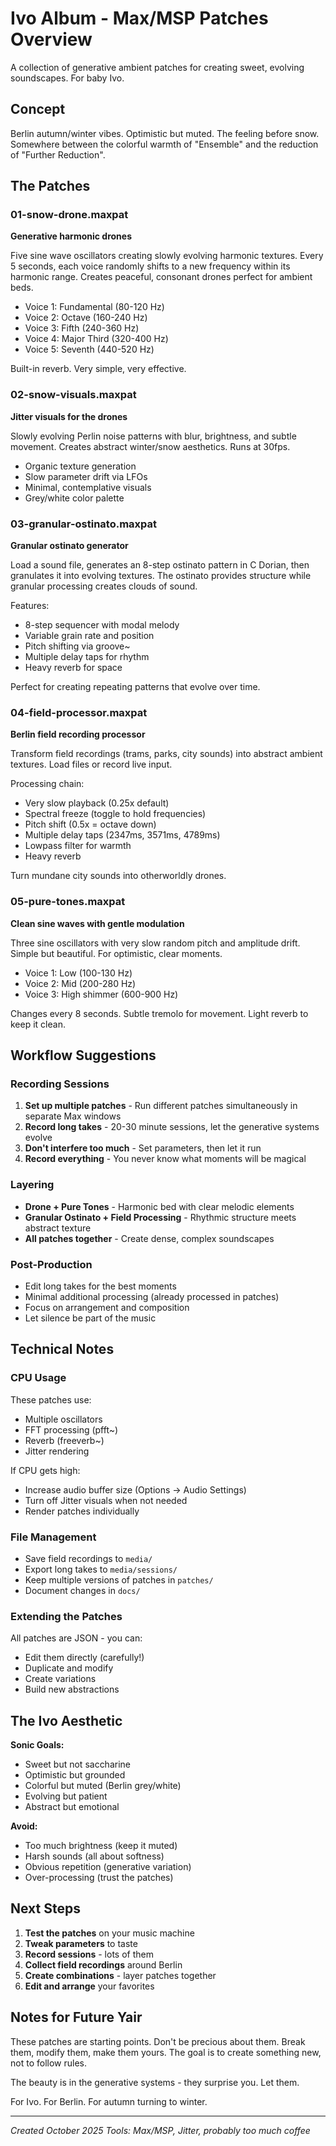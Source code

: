 # Ivo Album - Max/MSP Patches Overview

A collection of generative ambient patches for creating sweet, evolving soundscapes. For baby Ivo.

## Concept

Berlin autumn/winter vibes. Optimistic but muted. The feeling before snow. Somewhere between the colorful warmth of "Ensemble" and the reduction of "Further Reduction".

## The Patches

### 01-snow-drone.maxpat
**Generative harmonic drones**

Five sine wave oscillators creating slowly evolving harmonic textures. Every 5 seconds, each voice randomly shifts to a new frequency within its harmonic range. Creates peaceful, consonant drones perfect for ambient beds.

- Voice 1: Fundamental (80-120 Hz)
- Voice 2: Octave (160-240 Hz)
- Voice 3: Fifth (240-360 Hz)
- Voice 4: Major Third (320-400 Hz)
- Voice 5: Seventh (440-520 Hz)

Built-in reverb. Very simple, very effective.

### 02-snow-visuals.maxpat
**Jitter visuals for the drones**

Slowly evolving Perlin noise patterns with blur, brightness, and subtle movement. Creates abstract winter/snow aesthetics. Runs at 30fps.

- Organic texture generation
- Slow parameter drift via LFOs
- Minimal, contemplative visuals
- Grey/white color palette

### 03-granular-ostinato.maxpat
**Granular ostinato generator**

Load a sound file, generates an 8-step ostinato pattern in C Dorian, then granulates it into evolving textures. The ostinato provides structure while granular processing creates clouds of sound.

Features:
- 8-step sequencer with modal melody
- Variable grain rate and position
- Pitch shifting via groove~
- Multiple delay taps for rhythm
- Heavy reverb for space

Perfect for creating repeating patterns that evolve over time.

### 04-field-processor.maxpat
**Berlin field recording processor**

Transform field recordings (trams, parks, city sounds) into abstract ambient textures. Load files or record live input.

Processing chain:
- Very slow playback (0.25x default)
- Spectral freeze (toggle to hold frequencies)
- Pitch shift (0.5x = octave down)
- Multiple delay taps (2347ms, 3571ms, 4789ms)
- Lowpass filter for warmth
- Heavy reverb

Turn mundane city sounds into otherworldly drones.

### 05-pure-tones.maxpat
**Clean sine waves with gentle modulation**

Three sine oscillators with very slow random pitch and amplitude drift. Simple but beautiful. For optimistic, clear moments.

- Voice 1: Low (100-130 Hz)
- Voice 2: Mid (200-280 Hz)
- Voice 3: High shimmer (600-900 Hz)

Changes every 8 seconds. Subtle tremolo for movement. Light reverb to keep it clean.

## Workflow Suggestions

### Recording Sessions

1. **Set up multiple patches** - Run different patches simultaneously in separate Max windows
2. **Record long takes** - 20-30 minute sessions, let the generative systems evolve
3. **Don't interfere too much** - Set parameters, then let it run
4. **Record everything** - You never know what moments will be magical

### Layering

- **Drone + Pure Tones** - Harmonic bed with clear melodic elements
- **Granular Ostinato + Field Processing** - Rhythmic structure meets abstract texture
- **All patches together** - Create dense, complex soundscapes

### Post-Production

- Edit long takes for the best moments
- Minimal additional processing (already processed in patches)
- Focus on arrangement and composition
- Let silence be part of the music

## Technical Notes

### CPU Usage

These patches use:
- Multiple oscillators
- FFT processing (pfft~)
- Reverb (freeverb~)
- Jitter rendering

If CPU gets high:
- Increase audio buffer size (Options → Audio Settings)
- Turn off Jitter visuals when not needed
- Render patches individually

### File Management

- Save field recordings to `media/`
- Export long takes to `media/sessions/`
- Keep multiple versions of patches in `patches/`
- Document changes in `docs/`

### Extending the Patches

All patches are JSON - you can:
- Edit them directly (carefully!)
- Duplicate and modify
- Create variations
- Build new abstractions

## The Ivo Aesthetic

**Sonic Goals:**
- Sweet but not saccharine
- Optimistic but grounded
- Colorful but muted (Berlin grey/white)
- Evolving but patient
- Abstract but emotional

**Avoid:**
- Too much brightness (keep it muted)
- Harsh sounds (all about softness)
- Obvious repetition (generative variation)
- Over-processing (trust the patches)

## Next Steps

1. **Test the patches** on your music machine
2. **Tweak parameters** to taste
3. **Record sessions** - lots of them
4. **Collect field recordings** around Berlin
5. **Create combinations** - layer patches together
6. **Edit and arrange** your favorites

## Notes for Future Yair

These patches are starting points. Don't be precious about them. Break them, modify them, make them yours. The goal is to create something new, not to follow rules.

The beauty is in the generative systems - they surprise you. Let them.

For Ivo. For Berlin. For autumn turning to winter.

---

*Created October 2025*
*Tools: Max/MSP, Jitter, probably too much coffee*

